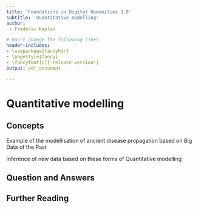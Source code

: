 ```yaml
---
title: 'Foundations in Digital Humanities 3.8'
subtitle: 'Quantitative modelling'
author:
 - Frederic Kaplan

# Don't change the following lines
header-includes:
- \usepackage{fancyhdr}
- \pagestyle{fancy}
- \fancyfoot[L]{-release-version-}
output: pdf_document

---
```


# Quantitative modelling



## Concepts



Example of the modellisation of ancient disease propagation based on Big Data of the Past

Inference of new data based on these forms of Quantitative modelling





## Question and Answers 



## Further Reading

